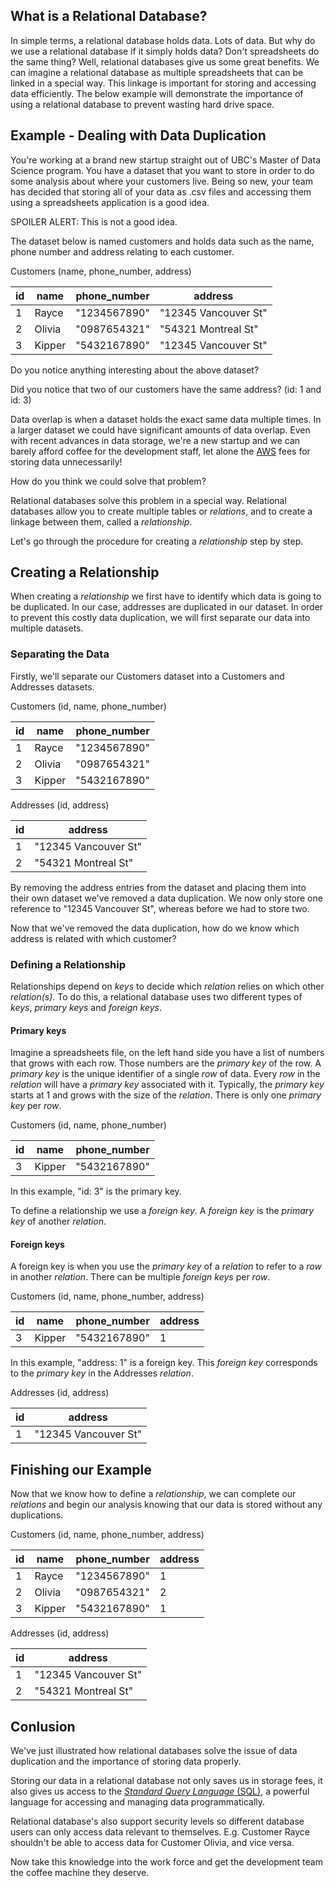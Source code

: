 ## What is a Relational Database?
  In simple terms, a relational database holds data. Lots of data. But why do we use a relational database if it simply holds data? Don't spreadsheets do the same thing? Well, relational databases give us some great benefits. We can imagine a relational database as multiple spreadsheets that can be linked in a special way. This linkage is important for storing and accessing data efficiently. The below example will demonstrate the importance of using a relational database to prevent wasting hard drive space.

## Example - Dealing with Data Duplication
  You're working at a brand new startup straight out of UBC's Master of Data Science program. You have a dataset that you want to store in order to do some analysis about where your customers live. Being so new, your team has decided that storing all of your data as .csv files and accessing them using a spreadsheets application is a good idea.

  SPOILER ALERT: This is not a good idea.

  The dataset below is named customers and holds data such as the name, phone number and address relating to each customer.

  Customers (name, phone_number, address)

  | id | name   | phone_number | address              |
  |----|--------|--------------|----------------------|
  | 1  | Rayce  | "1234567890" | "12345 Vancouver St" |
  | 2  | Olivia | "0987654321" | "54321 Montreal St"  |
  | 3  | Kipper | "5432167890" | "12345 Vancouver St" |

  Do you notice anything interesting about the above dataset?

  Did you notice that two of our customers have the same address? (id: 1 and id: 3)

  Data overlap is when a dataset holds the exact same data multiple times. In a larger dataset we could have significant amounts of data overlap. Even with recent advances in data storage, we're a new startup and we can barely afford coffee for the development staff, let alone the [AWS](https://aws.amazon.com "AWS") fees for storing data unnecessarily!

  How do you think we could solve that problem?

  Relational databases solve this problem in a special way. Relational databases allow you to create multiple tables or *relations*, and to create a linkage between them, called a *relationship*.

  Let's go through the procedure for creating a *relationship* step by step.

## Creating a Relationship
  When creating a *relationship* we first have to identify which data is going to be duplicated. In our case, addresses are duplicated in our dataset. In order to prevent this costly data duplication, we will first separate our data into multiple datasets.

### Separating the Data
  Firstly, we'll separate our Customers dataset into a Customers and Addresses datasets.

  Customers (id, name, phone_number)

  | id | name   | phone_number |
  |----|--------|--------------|
  | 1  | Rayce  | "1234567890" |
  | 2  | Olivia | "0987654321" |
  | 3  | Kipper | "5432167890" |

  Addresses (id, address)

  | id | address              |
  |----|----------------------|
  | 1  | "12345 Vancouver St" |
  | 2  | "54321 Montreal St"  |

  By removing the address entries from the dataset and placing them into their own dataset we've removed a data duplication. We now only store one reference to "12345 Vancouver St", whereas before we had to store two.

  Now that we've removed the data duplication, how do we know which address is related with which customer?

### Defining a Relationship
  Relationships depend on *keys* to decide which *relation* relies on which other *relation(s)*. To do this, a relational database uses two different types of *keys*, *primary keys* and *foreign keys*.

#### Primary keys
  Imagine a spreadsheets file, on the left hand side you have a list of numbers that grows with each row. Those numbers are the *primary key* of the row. A *primary key* is the unique identifier of a single *row* of data. Every *row* in the *relation* will have a *primary key* associated with it. Typically, the *primary key* starts at 1 and grows with the size of the *relation*. There is only one *primary key* per *row*.

  Customers (id, name, phone_number)

  | id | name   | phone_number |
  |----|--------|--------------|
  | 3  | Kipper | "5432167890" |

  In this example, "id: 3" is the primary key.

To define a relationship we use a *foreign key*. A *foreign key* is the *primary key* of another *relation*.

#### Foreign keys
  A foreign key is when you use the *primary key* of a *relation* to refer to a *row* in another *relation*. There can be multiple *foreign keys* per *row*.

  Customers (id, name, phone_number, address)

  | id | name   | phone_number | address |
  |----|--------|--------------|---------|
  | 3  | Kipper | "5432167890" | 1       |

  In this example, "address: 1" is a foreign key. This *foreign key* corresponds to the *primary key* in the Addresses *relation*.

  Addresses (id, address)

  | id | address              |
  |----|----------------------|
  | 1  | "12345 Vancouver St" |


## Finishing our Example
  Now that we know how to define a *relationship*, we can complete our *relations* and begin our analysis knowing that our data is stored without any duplications.

  Customers (id, name, phone_number, address)

  | id | name   | phone_number | address |
  |----|--------|--------------|---------|
  | 1  | Rayce  | "1234567890" | 1       |
  | 2  | Olivia | "0987654321" | 2       |
  | 3  | Kipper | "5432167890" | 1       |

  Addresses (id, address)

  | id | address              |
  |----|----------------------|
  | 1  | "12345 Vancouver St" |
  | 2  | "54321 Montreal St"  |

## Conlusion
  We've just illustrated how relational databases solve the issue of data duplication and the importance of storing data properly.

  Storing our data in a relational database not only saves us in storage fees, it also gives us access to the [*Standard Query Language* (SQL)](https://en.wikipedia.org/wiki/SQL "SQL"), a powerful language for accessing and managing data programmatically.

  Relational database's also support security levels so different database users can only access data relevant to themselves. E.g. Customer Rayce shouldn't be able to access data for Customer Olivia, and vice versa.

  Now take this knowledge into the work force and get the development team the coffee machine they deserve.
